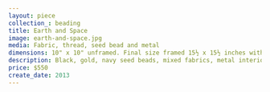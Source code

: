 ```yaml
---
layout: piece
collection_: beading
title: Earth and Space
image: earth-and-space.jpg
media: Fabric, thread, seed bead and metal
dimensions: 10" x 10" unframed. Final size framed 15½ x 15½ inches with copper colored textured mat and glass in shadow box maple frame 2 inches
description: Black, gold, navy seed beads, mixed fabrics, metal interior deign encased with peyote stitch and multi layering cloth.
price: $550
create_date: 2013
---
```

